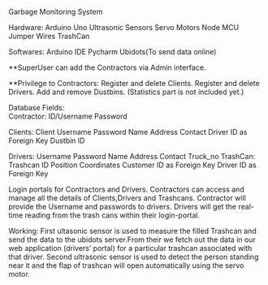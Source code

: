 Garbage Monitoring System

Hardware:
Arduino Uno
Ultrasonic Sensors
Servo Motors
Node MCU
Jumper Wires
TrashCan

Softwares:
Arduino IDE
Pycharm
Ubidots(To send data online)

**SuperUser can add the Contractors via Admin interface.

**Privilege to Contractors:
Register and delete Clients.
Register and delete Drivers.
Add and remove Dustbins.
(Statistics part is not included yet.)

Database Fields:  
Contractor:
ID/Username 
Password

Clients:
Client Username 
Password 
Name 
Address 
Contact
Driver ID as Foreign Key
Dustbin ID

Drivers:
Username
Password
Name
Address
Contact
Truck_no
TrashCan:
Trashcan ID
Position Coordinates
Customer ID as Foreign Key
Driver ID as Foreign Key

Login portals for Contractors and Drivers.
Contractors can access and manage all the details of Clients,Drivers and Trashcans.
Contractor will provide the Username and passwords to drivers.
Drivers will get the real-time reading from the trash cans within their login-portal.

Working:
First ultasonic sensor is used to measure the filled Trashcan and send the data to the ubidots server.From their we fetch out the data in our web application (drivers’ portal) for a particular trashcan associated with that driver.
Second ultrasonic sensor is used to detect the  person standing near it and the flap of trashcan will open automatically using the servo motor. 


 

